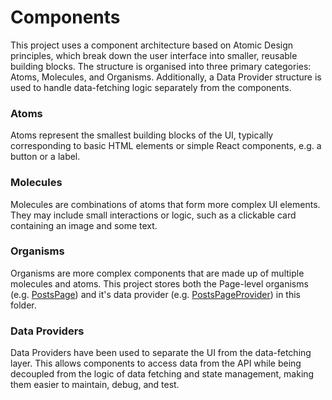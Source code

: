 # Components

This project uses a component architecture based on Atomic Design principles, which break down the user interface into smaller, reusable building blocks. The structure is organised into three primary categories: Atoms, Molecules, and Organisms. Additionally, a Data Provider structure is used to handle data-fetching logic separately from the components.

### Atoms

Atoms represent the smallest building blocks of the UI, typically corresponding to basic HTML elements or simple React components, e.g. a button or a label.

### Molecules

Molecules are combinations of atoms that form more complex UI elements. They may include small interactions or logic, such as a clickable card containing an image and some text.

### Organisms

Organisms are more complex components that are made up of multiple molecules and atoms. This project stores both the Page-level organisms (e.g. [PostsPage](../components/organisms/PostsPage/PostsPage.tsx)) and it's data provider (e.g. [PostsPageProvider](../components/organisms/PostsPage/PostsPageProvider.tsx)) in this folder.

### Data Providers

Data Providers have been used to separate the UI from the data-fetching layer. This allows components to access data from the API while being decoupled from the logic of data fetching and state management, making them easier to maintain, debug, and test.

